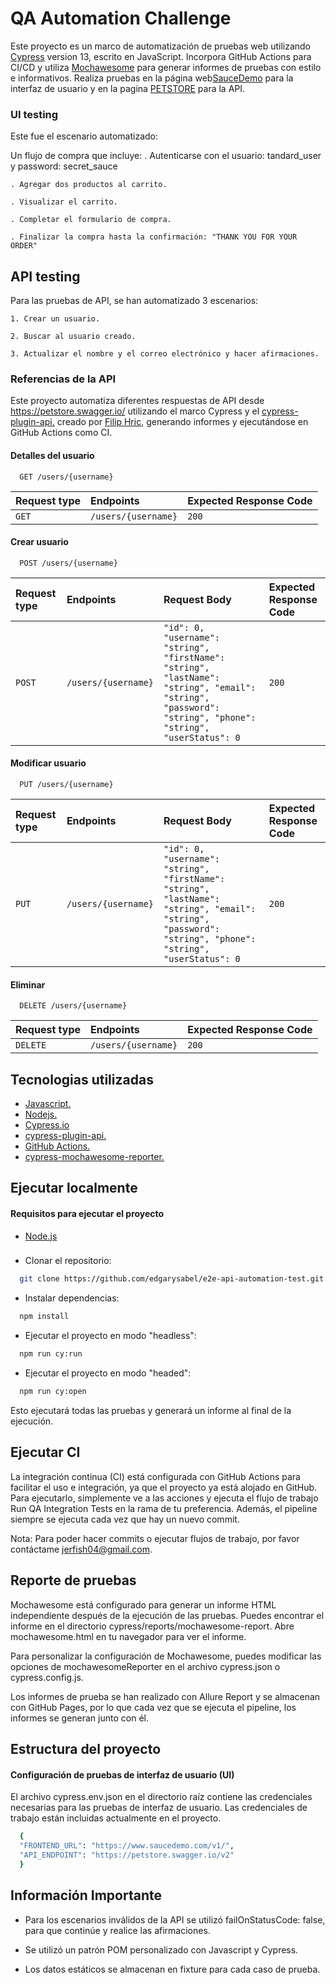 # QA Automation Challenge

Este proyecto es un marco de automatización de pruebas web utilizando [Cypress](https://www.cypress.io/) version 13, escrito en JavaScript. Incorpora GitHub Actions para CI/CD y utiliza [Mochawesome](https://github.com/adamgruber/mochawesome) para generar informes de pruebas con estilo e informativos. Realiza pruebas en la página web[SauceDemo](https://www.saucedemo.com/v1/) para la interfaz de usuario y en la pagina [PETSTORE](https://petstore.swagger.io/v2) para la API.

### UI testing

Este fue el escenario automatizado:

Un flujo de compra que incluye:
    . Autenticarse con el usuario: tandard_user y password: secret_sauce

    . Agregar dos productos al carrito.

    . Visualizar el carrito.

    . Completar el formulario de compra.

    . Finalizar la compra hasta la confirmación: "THANK YOU FOR YOUR ORDER"

## API testing

Para las pruebas de API, se han automatizado 3 escenarios:

    1. Crear un usuario.

    2. Buscar al usuario creado.

    3. Actualizar el nombre y el correo electrónico y hacer afirmaciones.

### Referencias de la API

Este proyecto automatiza diferentes respuestas de API desde  https://petstore.swagger.io/ utilizando el marco Cypress y el [cypress-plugin-api.](https://github.com/filiphric/cypress-plugin-api) creado por [Filip Hric](https://github.com/filiphric), generando informes y ejecutándose en GitHub Actions como CI.

#### Detalles del usuario

```http
  GET /users/{username}
```

| Request type | Endpoints           | Expected Response Code |
| :----------- | :------------------ | :--------------------- |
| `GET`        | `/users/{username}` | `200`                  |

#### Crear usuario

```http
  POST /users/{username}
```

| Request type | Endpoints           | Request Body                                                                                                                                              | Expected Response Code |
| :----------- | :------------------ | :-------------------------------------------------------------------------------------------------------------------------------------------------------- | :--------------------- |
| `POST`       | `/users/{username}` | `"id": 0, "username": "string", "firstName": "string", "lastName": "string", "email": "string", "password": "string", "phone": "string", "userStatus": 0` | `200`                  |

#### Modificar usuario

```http
  PUT /users/{username}
```

| Request type | Endpoints           | Request Body                                                                                                                                              | Expected Response Code |
| :----------- | :------------------ | :-------------------------------------------------------------------------------------------------------------------------------------------------------- | :--------------------- |
| `PUT`        | `/users/{username}` | `"id": 0, "username": "string", "firstName": "string", "lastName": "string", "email": "string", "password": "string", "phone": "string", "userStatus": 0` | `200`                  |

#### Eliminar

```http
  DELETE /users/{username}
```

| Request type | Endpoints           | Expected Response Code |
| :----------- | :------------------ | :--------------------- |
| `DELETE`     | `/users/{username}` | `200`                  |

## Tecnologias utilizadas

- [Javascript.](https://developer.mozilla.org/en-US/docs/Learn/Getting_started_with_the_web/JavaScript_basics)
- [Nodejs.](https://nodejs.org/en/about/)
- [Cypress.io](https://docs.cypress.io/guides/overview/why-cypress)
- [cypress-plugin-api.](https://github.com/filiphric/cypress-plugin-api)
- [GitHub Actions.](https://docs.github.com/en/actions)
- [cypress-mochawesome-reporter.](https://www.npmjs.com/package/cypress-mochawesome-reporter)

## Ejecutar localmente

#### Requisitos para ejecutar el proyecto

- [Node.js](https://nodejs.org/en/download/)

###

- Clonar el repositorio:

```bash
  git clone https://github.com/edgarysabel/e2e-api-automation-test.git
```

- Instalar dependencias:

```bash
  npm install
```

- Ejecutar el proyecto en modo "headless":

```bash
  npm run cy:run
```

- Ejecutar el proyecto en modo "headed":

```bash
  npm run cy:open
```

Esto ejecutará todas las pruebas y generará un informe al final de la ejecución.

## Ejecutar CI

La integración continua (CI) está configurada con GitHub Actions para facilitar el uso e integración, ya que el proyecto ya está alojado en GitHub. Para ejecutarlo, simplemente ve a las acciones y ejecuta el flujo de trabajo Run QA Integration Tests en la rama de tu preferencia. Además, el pipeline siempre se ejecuta cada vez que hay un nuevo commit.

Nota: Para poder hacer commits o ejecutar flujos de trabajo, por favor contáctame jerfish04@gmail.com.

## Reporte de pruebas

Mochawesome está configurado para generar un informe HTML independiente después de la ejecución de las pruebas. Puedes encontrar el informe en el directorio cypress/reports/mochawesome-report. Abre mochawesome.html en tu navegador para ver el informe.

Para personalizar la configuración de Mochawesome, puedes modificar las opciones de mochawesomeReporter en el archivo cypress.json o cypress.config.js.

Los informes de prueba se han realizado con Allure Report y se almacenan con GitHub Pages, por lo que cada vez que se ejecuta el pipeline, los informes se generan junto con él. 

## Estructura del proyecto

#### Configuración de pruebas de interfaz de usuario (UI)

El archivo cypress.env.json en el directorio raíz contiene las credenciales necesarias para las pruebas de interfaz de usuario. Las credenciales de trabajo están incluidas actualmente en el proyecto.

```bash
  {
  "FRONTEND_URL": "https://www.saucedemo.com/v1/",
  "API_ENDPOINT": "https://petstore.swagger.io/v2"
  }

```

## Información Importante

- Para los escenarios inválidos de la API se utilizó failOnStatusCode: false, para que continúe y realice las afirmaciones.

- Se utilizó un patrón POM personalizado con Javascript y Cypress.

- Los datos estáticos se almacenan en fixture para cada caso de prueba.
